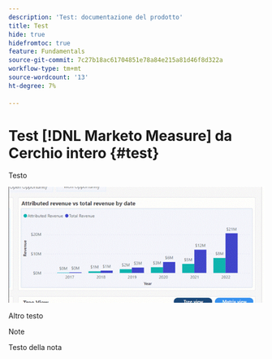 ```yaml
---
description: 'Test: documentazione del prodotto'
title: Test
hide: true
hidefromtoc: true
feature: Fundamentals
source-git-commit: 7c27b18ac61704851e78a84e215a81d46f8d322a
workflow-type: tm+mt
source-wordcount: '13'
ht-degree: 7%

---
```


# Test [!DNL Marketo Measure] da Cerchio intero {#test}

Testo

![](assets/image.gif)

Altro testo

>[!NOTE]
>
>Testo della nota
